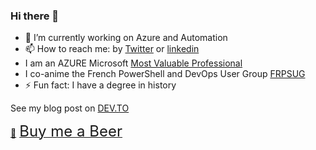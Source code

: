 ### Hi there 👋


- 🔭 I’m currently working on Azure and Automation
- 📫 How to reach me: by [Twitter](https://twitter.com/omiossec_med) or [linkedin](https://www.linkedin.com/in/omiossec/)
- I am an AZURE Microsoft [Most Valuable Professional](https://mvp.microsoft.com/en-us/PublicProfile/5003620?fullName=Olivier%20Miossec)
- I co-anime the French PowerShell and DevOps User Group [FRPSUG](https://frpsug.com/)
- ⚡ Fun fact: I have a degree in history

See my blog post on [DEV.TO](https://dev.to/omiossec)

<link href="https://fonts.googleapis.com/css?family=Cookie" rel="stylesheet"><a class="bmc-button" target="_blank" href="https://www.buymeacoffee.com/omiossec">🍺<span style="margin-left:5px;font-size:24px !important;">Buy me a Beer</span></a>

